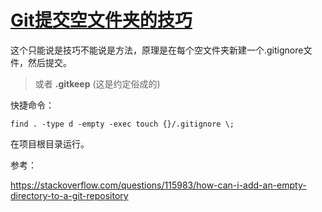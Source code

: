 # [Git提交空文件夹的技巧](https://www.cnblogs.com/EasonJim/p/9152919.html)



这个只能说是技巧不能说是方法，原理是在每个空文件夹新建一个.gitignore文件，然后提交。

> 或者 **.gitkeep** (这是约定俗成的)

快捷命令：

```
find . -type d -empty -exec touch {}/.gitignore \;
```

在项目根目录运行。

 

参考：

<https://stackoverflow.com/questions/115983/how-can-i-add-an-empty-directory-to-a-git-repository>